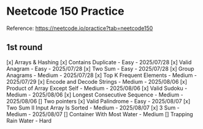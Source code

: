# Neetcode 150 Practice

Reference: https://neetcode.io/practice?tab=neetcode150

## 1st round

[x] Arrays & Hashing
    [x] Contains Duplicate - Easy - 2025/07/28
    [x] Valid Anagram - Easy - 2025/07/28
    [x] Two Sum - Easy - 2025/07/28
    [x] Group Anagrams - Medium - 2025/07/28
    [x] Top K Frequent Elements - Medium - 2025/07/29
    [x] Encode and Decode Strings - Medium - 2025/08/06
    [x] Product of Array Except Self - Medium - 2025/08/06
    [x] Valid Sudoku - Medium - 2025/08/06
    [x] Longest Consecutive Sequence - Medium - 2025/08/06
[] Two pointers
    [x] Valid Palindrome - Easy - 2025/08/07
    [x] Two Sum II Input Array Is Sorted - Medium - 2025/08/07
    [x] 3 Sum - Medium - 2025/08/07
    [] Container With Most Water - Medium
    [] Trapping Rain Water - Hard 